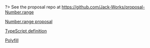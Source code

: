?> See the proposal repo at https://github.com/Jack-Works/proposal-Number.range

[Number.range proposal](https://raw.githubusercontent.com/Jack-Works/proposal-Number.range/master/README.md ':include')

[TypeScript definition](https://raw.githubusercontent.com/Jack-Works/proposal-Number.range/master/global.d.ts ':include')

[Polyfill](https://raw.githubusercontent.com/Jack-Works/proposal-Number.range/master/polyfill.js ':include')
